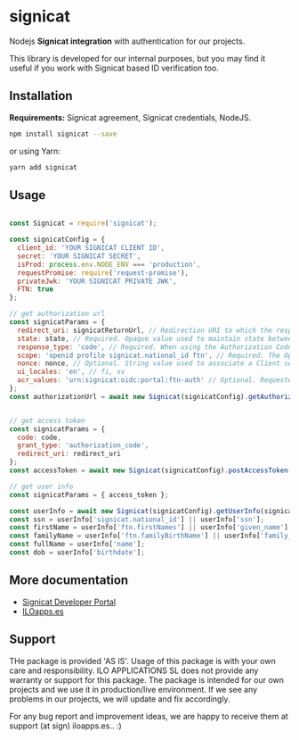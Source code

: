 
# signicat

Nodejs **Signicat integration** with authentication for our projects.

This library is developed for our internal purposes, but you may find it useful if you work with Signicat based ID verification too.

## Installation

  **Requirements:** Signicat agreement, Signicat credentials, NodeJS.

  ```bash
  npm install signicat --save
  ```

  or using Yarn:

  ```bash
  yarn add signicat
  ```

## Usage

```javascript

const Signicat = require('signicat');

const signicatConfig = {
  client_id: 'YOUR SIGNICAT CLIENT ID',
  secret: 'YOUR SIGNICAT SECRET',
  isProd: process.env.NODE_ENV === 'production',
  requestPromise: require('request-promise'),
  privateJwk: 'YOUR SIGNICAT PRIVATE JWK',
  FTN: true
};

// get authorization url
const signicatParams = {
  redirect_uri: signicatReturnUrl, // Redirection URI to which the response will be sent.
  state: state, // Required. Opaque value used to maintain state between the request and the callback.
  response_type: 'code', // Required. When using the Authorization Code Flow, this value is “code”.
  scope: 'openid profile signicat.national_id ftn', // Required. The OpenID scope value specifies the behavior.
  nonce: nonce, // Optional. String value used to associate a Client session with an ID Token,
  ui_locales: 'en', // fi, sv
  acr_values: 'urn:signicat:oidc:portal:ftn-auth' // Optional. Requested Authentication Context Class Reference values
};
const authorizationUrl = await new Signicat(signicatConfig).getAuthorizationUrl(signicatParams);


// get access token
const signicatParams = {
  code: code,
  grant_type: 'authorization_code',
  redirect_uri: redirect_uri
};
const accessToken = await new Signicat(signicatConfig).postAccessToken(signicatParams);

// get user info
const signicatParams = { access_token };

const userInfo = await new Signicat(signicatConfig).getUserInfo(signicatParams);
const ssn = userInfo['signicat.national_id'] || userInfo['ssn'];
const firstName = userInfo['ftn.firstNames'] || userInfo['given_name'] || userInfo['ftn.firstBirthName'];
const familyName = userInfo['ftn.familyBirthName'] || userInfo['family_name'];
const fullName = userInfo['name'];
const dob = userInfo['birthdate'];
```


## More documentation

* [Signicat Developer Portal](https://developer.signicat.com/)
* [ILOapps.es](https://iloapps.es/)


## Support

THe package is provided 'AS IS'. Usage of this package is with your own care and responsibility. ILO APPLICATIONS SL does not provide any warranty or support for this package. The package is intended for our own projects and we use it in production/live environment. If we see any problems in our projects, we will update and fix accordingly.

For any bug report and improvement ideas, we are happy to receive them at support (at sign) iloapps.es.. :)

